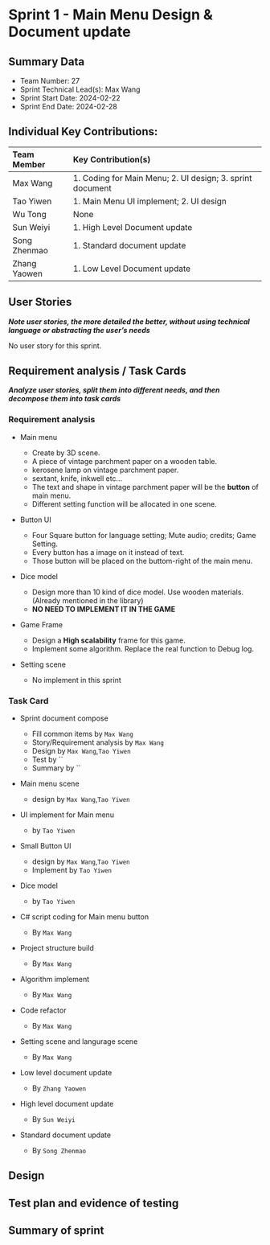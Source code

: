 # Sprint 1 - Main Menu Design & Document update

## Summary Data

* Team Number: 27
* Sprint Technical Lead(s): Max Wang
* Sprint Start Date: 2024-02-22
* Sprint End Date: 2024-02-28

## Individual Key Contributions:

|  Team Member   | Key Contribution(s)  |
|  :----         | :----                |
| Max Wang       | 1. Coding for Main Menu; 2. UI design; 3. sprint document |
| Tao Yiwen      | 1. Main Menu UI implement; 2. UI design |
| Wu Tong        | None |
| Sun Weiyi      | 1. High Level Document update |
| Song Zhenmao   | 1. Standard document update |
| Zhang Yaowen   | 1. Low Level Document update |



## User Stories 
***Note user stories, the more detailed the better, without using technical language or abstracting the user’s needs***

No user story for this sprint.


## Requirement analysis / Task Cards
***Analyze user stories, split them into different needs, and then decompose them into task cards***

### Requirement analysis

* Main menu
    * Create by 3D scene.
    * A piece of vintage parchment paper on a wooden table.
    * kerosene lamp on vintage parchment paper.
    * sextant, knife, inkwell etc...
    * The text and shape in vintage parchment paper will be the **button** of main menu.
    * Different setting function will be allocated in one scene.

* Button UI
    * Four Square button for language setting; Mute audio; credits; Game Setting.
    * Every button has a image on it instead of text.
    * Those button will be placed on the buttom-right of the main menu.

* Dice model
    * Design more than 10 kind of dice model. Use wooden materials.(Already mentioned in the library)
    * **NO NEED TO IMPLEMENT IT IN THE GAME**

* Game Frame
    * Design a **High scalability** frame for this game.
    * Implement some algorithm. Replace the real function to Debug log.

* Setting scene
    * No implement in this sprint


### Task Card

* Sprint document compose
    * Fill common items by `Max Wang`
    * Story/Requirement analysis by `Max Wang`
    * Design by `Max Wang`,`Tao Yiwen`
    * Test by ``
    * Summary by ``

* Main menu scene 
    * design by `Max Wang`,`Tao Yiwen`

* UI implement for Main menu
    * by `Tao Yiwen`

* Small Button UI 
    * design by `Max Wang`,`Tao Yiwen`
    * Implement by `Tao Yiwen`

* Dice model
    * by `Tao Yiwen`

* C# script coding for Main menu button
    * By `Max Wang`

* Project structure build
    * By `Max Wang`

* Algorithm implement
    * By `Max Wang`

* Code refactor
    * By `Max Wang`

* Setting scene and langurage scene
    * By `Max Wang`

* Low level document update
    * By `Zhang Yaowen`

* High level document update
    * By `Sun Weiyi`

* Standard document update
    * By `Song Zhenmao`



## Design



## Test plan and evidence of testing



## Summary of sprint






